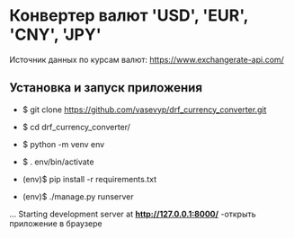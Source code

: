 # Конвертер валют 'USD', 'EUR', 'CNY', 'JPY'

Источник данных по курсам валют: https://www.exchangerate-api.com/

## Установка и запуск приложения

- \$ git clone https://github.com/vasevyp/drf_currency_converter.git

- \$ cd drf_currency_converter/

- \$ python -m venv env

- \$ . env/bin/activate

- (env)\$ pip install -r requirements.txt

- (env)\$ ./manage.py runserver

... Starting development server at **http://127.0.0.1:8000/** -открыть приложение в браузере

